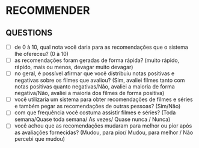 # RECOMMENDER

## QUESTIONS

- [ ] de 0 à 10, qual nota você daria para as recomendações que o sistema lhe ofereceu? (0 à 10)
- [ ] as recomendações foram geradas de forma rápida? (muito rápido, rápido, mais ou menos, devagar muito devagar)
- [ ] no geral, é possível afirmar que você distribuiu notas positivas e negativas sobre os filmes que avaliou? (Sim, avaliei filmes tanto com notas positivas quanto negativas/Não, avaliei a maioria de forma negativa/Não, avaliei a maioria dos filmes de forma positiva)
- [ ] você utilizaria um sistema para obter recomendações de filmes e séries e também pegar as recomendações de outras pessoas? (Sim/Não)
- [ ] com que frequência você costuma assistir filmes e séries? (Toda semana/Quase toda semana/ As vezes/ Quase nunca / Nunca)
- [ ] você achou que as recomendações mudaram para melhor ou pior após as avaliações fornecidas? (Mudou, para pior/ Mudou, para melhor / Não percebi que mudou)

